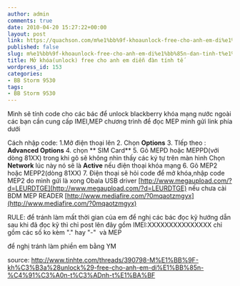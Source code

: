 ```yaml
---
author: admin
comments: true
date: 2010-04-20 15:27:22+00:00
layout: post
link: https://quachson.com/m%e1%bb%9f-khoaunlock-free-cho-anh-em-di%e1%bb%85n-dan-tinh-t%e1%ba%bf/
published: false
slug: m%e1%bb%9f-khoaunlock-free-cho-anh-em-di%e1%bb%85n-dan-tinh-t%e1%ba%bf
title: Mở khóa(unlock) free cho anh em diễn đàn tính tế
wordpress_id: 153
categories:
- BB Storm 9530
tags:
- BB Storm 9530
---
```


Mình sẽ tính code cho các bác để unlock blackberry khóa mạng nước ngoài
các bạn cần cung cấp IMEI,MEP
chương trình để đọc MEP mình gửi link phía dưới

Cách nhập code:
1.Mở điện thoại lên
2. Chọn  **Options**
3. TIếp theo : **Advanced Options**
4. chọn ** SIM Card**
5. Gõ  MEPD hoặc  MEPPD(với dòng 81XX) trong khi gõ sẽ không nhìn thấy  các ký tự trên màn hình
Chọn **Network** lúc này nó sẽ là **Active** nếu điện thoại khóa  mạng
6. Gõ MEP2 hoặc  MEPP2(dòng 81XX)
7. Điện thoại sẽ hỏi code để mở khóa,nhập code MEP2 do mình gứi là xong
Obala
USB  driver [http://www.megaupload.com/?d=LEURDTGE](http://www.megaupload.com/?d=LEURDTGE) nếu chưa cài BDM
MEP READER [http://www.mediafire.com/?0mqaotzmgyx](http://www.mediafire.com/?0mqaotzmgyx)

RULE:
để tránh làm mất thời gian của em để nghị các bác đọc kỹ hướng dẫn
sau khi đã đọc kỹ thì chỉ post lên đây gồm
IMEI:XXXXXXXXXXXXXXX  chỉ gồm các số ko kèm "." hay "-"  và MEP

để nghị tránh làm phiền em bằng YM

source: http://www.tinhte.com/threads/390798-M%E1%BB%9F-kh%C3%B3a%28unlock%29-free-cho-anh-em-di%E1%BB%85n-%C4%91%C3%A0n-t%C3%ADnh-t%E1%BA%BF
